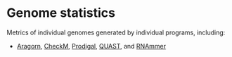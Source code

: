 Genome statistics
=======

Metrics of individual genomes generated by individual programs, including:

- [Aragorn](aragorn.tsv.xz), [CheckM](checkm.tsv.xz), [Prodigal](prodigal.tsv.xz), [QUAST](quast.tsv.xz), and [RNAmmer](rnammer.tsv.xz)
